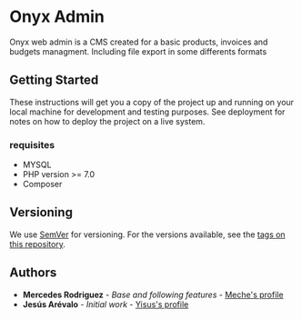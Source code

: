# Onyx Admin

Onyx web admin is a CMS created for a basic products, invoices and budgets managment. Including file export in some differents formats

## Getting Started

These instructions will get you a copy of the project up and running on your local machine for development and testing purposes. See deployment for notes on how to deploy the project on a live system.

### requisites
- MYSQL
- PHP version >= 7.0
- Composer

## Versioning

We use [SemVer](http://semver.org/) for versioning. For the versions available, see the [tags on this repository](https://github.com/your/project/tags). 

## Authors

* **Mercedes Rodriguez** - *Base and following features* - [Meche's profile](https://github.com/meshe03)
* **Jesús Arévalo** - *Initial work* - [Yisus's profile](https://github.com/Yisus17)



